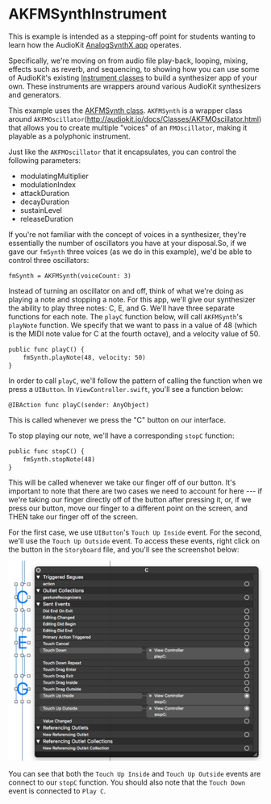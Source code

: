 # AKFMSynthInstrument

This is example is intended as a stepping-off point for students wanting to learn how the AudioKit 
[AnalogSynthX app](http://audiokit.io/gallery/) operates. 

Specifically, we're moving on from audio file play-back, looping, mixing, effects such as reverb, 
and sequencing, to showing how you can use some of AudioKit's existing [Instrument classes](http://audiokit.io/docs/Instruments.html) to build a synthesizer app
of your own. These instruments are wrappers around various AudioKit synthesizers and generators.

This example uses the [AKFMSynth class](http://audiokit.io/docs/Instruments.html#/s:C8AudioKit9AKFMSynth). `AKFMSynth` is a wrapper class
around `AKFMOscillator`(http://audiokit.io/docs/Classes/AKFMOscillator.html) that allows you to 
create multiple "voices" of an `FMOscillator`, making it playable as a polyphonic instrument. 

Just like the `AKFMOscillator` that it encapsulates, you can control the following parameters:

* modulatingMultiplier
* modulationIndex
* attackDuration
* decayDuration
* sustainLevel
* releaseDuration

If you're not familiar with the concept of voices in a synthesizer, they're essentially the number 
of oscillators you have at your disposal.So, if we gave our `fmSynth` three voices (as we do in this 
example), we'd be able to control three oscillators:

```
fmSynth = AKFMSynth(voiceCount: 3)
```

Instead of turning an oscillator on and off, think of what we're doing as playing a note and 
stopping a note. For this app, we'll give our synthesizer the ability to play three notes: C, E, and
G. We'll have three separate functions for each note. The `playC` function below, will call 
`AKFMSynth`'s `playNote` function. We specify that we want to pass in a value of 48 (which is the 
MIDI note value for C at the fourth octave), and a velocity value of 50.

```
public func playC() {
    fmSynth.playNote(48, velocity: 50)
}
```

In order to call `playC`, we'll follow the pattern of calling the function when we press a 
`UIButton`. In `ViewController.swift`, you'll see a function below:

```
@IBAction func playC(sender: AnyObject)
```

This is called whenever we press the "C" button on our interface. 

To stop playing our note, we'll have a corresponding `stopC` function: 

```
public func stopC() {
	fmSynth.stopNote(48)
}
```

This will be called whenever we take our finger off of our button. It's important to note that there
are two cases we need to account for here --- if we're taking our finger directly off of the button 
after pressing it, or, if we press our button, move our finger to a different point on the screen, 
and THEN take our finger off of the screen. 

For the first case, we use `UIButton`'s `Touch Up Inside` event. For the second, we'll use the 
`Touch Up Outside` event. To access these events, right click on the button in the `Storyboard` 
file, and you'll see the screenshot below:

![alt text](TouchEvents.png)


You can see that both the `Touch Up Inside` and `Touch Up Outside` events are connect to our `stopC` 
function. You should also note that the `Touch Down` event is connected to `Play C`. 